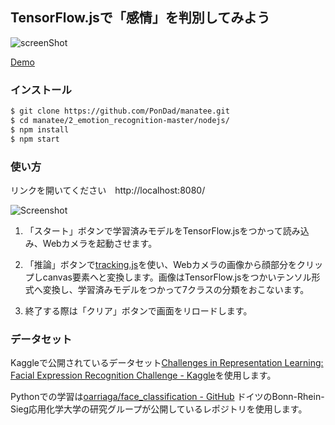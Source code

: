 ## TensorFlow.jsで「感情」を判別してみよう

![screenShot]()

[Demo](https://emotion-recognition-tfjs.herokuapp.com/)

### インストール

```bash
$ git clone https://github.com/PonDad/manatee.git
$ cd manatee/2_emotion_recognition-master/nodejs/
$ npm install
$ npm start
```

### 使い方

リンクを開いてください　http://localhost:8080/

![Screenshot]()

1. 「スタート」ボタンで学習済みモデルをTensorFlow.jsをつかって読み込み、Webカメラを起動させます。

2. 「推論」ボタンで[tracking.js](https://trackingjs.com/)を使い、Webカメラの画像から顔部分をクリップしcanvas要素へと変換します。画像はTensorFlow.jsをつかいテンソル形式へ変換し、学習済みモデルをつかって7クラスの分類をおこないます。

3. 終了する際は「クリア」ボタンで画面をリロードします。

### データセット

Kaggleで公開されているデータセット[Challenges in Representation Learning: Facial Expression Recognition Challenge - Kaggle](https://www.kaggle.com/c/challenges-in-representation-learning-facial-expression-recognition-challenge/data)を使用します。

Pythonでの学習は[oarriaga/face_classification - GitHub](https://github.com/oarriaga/face_classification)
ドイツのBonn-Rhein-Sieg応用化学大学の研究グループが公開しているレポジトリを使用します。